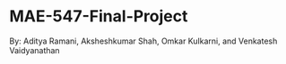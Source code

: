 # MAE-547-Final-Project
By: Aditya Ramani, Aksheshkumar Shah, Omkar Kulkarni, and Venkatesh Vaidyanathan
